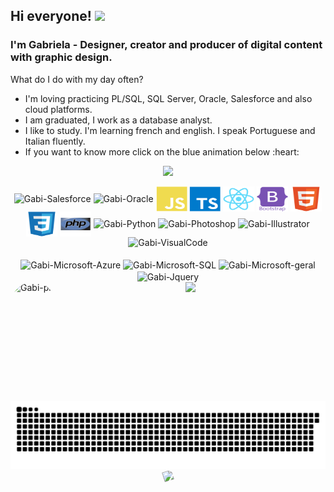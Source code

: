 ## Hi everyone! <img src="https://github.com/TheDudeThatCode/TheDudeThatCode/blob/master/Assets/Hi.gif" width="29px"> 

### I'm Gabriela -  Designer, creator and producer of digital content with graphic design.
<p>What do I do with my day often?</p>
<ul>
<li>I'm loving practicing PL/SQL, SQL Server, Oracle, Salesforce and also cloud platforms.</li>
  <li>I am graduated, I work as a database analyst.</li>
  <li>I like to study. I'm learning french and english. I speak Portuguese and Italian fluently.</li>
  <li>If you want to know more click on the blue animation below :heart: </li>
</ul>
<p align="center">
  <a href="https://beacons.ai/dibelatriz"><img src="https://readme-typing-svg.herokuapp.com?color=%23275EF7&width=500&height=30&lines=Learn+more+about+me+on+other+social+network" target="_blank"></a>
</p>
<div style="display: inline_block" align="center">
  <img align="center" alt="Gabi-Salesforce" height="70" width="80" src="https://cdn.jsdelivr.net/gh/devicons/devicon/icons/salesforce/salesforce-original.svg">
  <img align="center" alt="Gabi-Oracle" height="70" width="80" src="https://cdn.jsdelivr.net/gh/devicons/devicon/icons/oracle/oracle-original.svg">

  <img align="center" alt="Gabi-Js" height="40" width="50" src="https://raw.githubusercontent.com/devicons/devicon/master/icons/javascript/javascript-plain.svg">
  <img align="center" alt="Gabi-Ts" height="40" width="50" src="https://raw.githubusercontent.com/devicons/devicon/master/icons/typescript/typescript-plain.svg">
  <img align="center" alt="Gabi-React" height="40" width="50" src="https://raw.githubusercontent.com/devicons/devicon/master/icons/react/react-original.svg">
  <img align="center" alt="Gabi-bootstrap" width="50" height="40" src="https://raw.githubusercontent.com/devicons/devicon/master/icons/bootstrap/bootstrap-plain-wordmark.svg">
  <img align="center" alt="Gabi-HTML" height="40" width="50" src="https://raw.githubusercontent.com/devicons/devicon/master/icons/html5/html5-original.svg">
  <img align="center" alt="Gabi-CSS" height="40" width="50" src="https://raw.githubusercontent.com/devicons/devicon/master/icons/css3/css3-original.svg">
  <img align="center" alt="Gabi-PHP" height="40" width="50" src="https://raw.githubusercontent.com/devicons/devicon/master/icons/php/php-original.svg">
  <img align="center" alt="Gabi-Python" height="40" width="50" src="https://cdn.jsdelivr.net/gh/devicons/devicon/icons/python/python-original-wordmark.svg">
  <img align="center" alt="Gabi-Photoshop" height="40" width="50" src="https://cdn.jsdelivr.net/gh/devicons/devicon/icons/photoshop/photoshop-plain.svg">
  <img align="center" alt="Gabi-Illustrator" height="40" width="50" src="https://www.vectorlogo.zone/logos/adobe_illustrator/adobe_illustrator-icon.svg">
  <img align="center" alt="Gabi-VisualCode" height="40" width="50" src="https://cdn.jsdelivr.net/gh/devicons/devicon/icons/visualstudio/visualstudio-plain.svg">
</div><br/>
<div style="display: inline-block" align="center">
  <img align="center" alt="Gabi-Microsoft-Azure" src="https://img.shields.io/badge/Microsoft_Azure-0089D6?style=for-the-badge&logo=microsoft-azure&logoColor=white">
  <img align="center" alt="Gabi-Microsoft-SQL" src="https://img.shields.io/badge/Microsoft_SQL_Server-CC2927?style=for-the-badge&logo=microsoft-sql-server&logoColor=white">
  <img align="center" alt="Gabi-Microsoft-geral" src="https://img.shields.io/badge/Microsoft_Office-D83B01?style=for-the-badge&logo=microsoft-office&logoColor=white">
  <img align="center" alt="Gabi-Jquery" src="https://img.shields.io/badge/jQuery-0769AD?style=for-the-badge&logo=jquery&logoColor=white">
</div>
<br/> 
<img align="left" alt="Gabi-pic" width:"190" height="190" frameBorder="0" class="GABRIELA-giphy-embed" style="border-radius:40px;" src="https://media.giphy.com/media/6HKYeZTfONvB0FXNLG/giphy.gif" href="https://giphy.com/gifs/gifmulher-6HKYeZTfONvB0FXNLG"> 
<div align="center">
  <a href="https://github.com/dibelatriz">
  <img height="170em" src="https://github-readme-stats.vercel.app/api?username=dibelatriz&show_icons=true&theme=cobalt&include_all_commits=true&count_private=true"/>
<!--   <img height="170em" src="https://github-readme-stats.vercel.app/api/top-langs/?username=dibellatriz&layout=compact&langs_count=7&theme=blue-green"/> -->
</div>  

<br />
<div align="center">
  <a href="https://github.com/dibelatriz"><img src="https://github.com/dibelatriz/dibelatriz/blob/output/github-contribution-grid-snake.svg"></a>
</div>
<div align="center">
  <img src="https://github.com/TheDudeThatCode/TheDudeThatCode/blob/master/Assets/Rocket.gif" width="22px" style="transform:rotate(-18deg);">  
</div>

